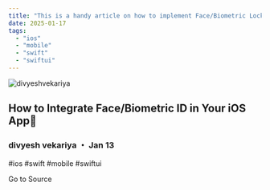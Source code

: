 ```yaml
---
title: "This is a handy article on how to implement Face/Biometric Lock in your iOS App"
date: 2025-01-17
tags: 
  - "ios"
  - "mobile"
  - "swift"
  - "swiftui"
---
```


![divyeshvekariya](https://media2.dev.to/dynamic/image/width=800%2Cheight=%2Cfit=scale-down%2Cgravity=auto%2Cformat=auto/https%3A%2F%2Fdev-to-uploads.s3.amazonaws.com%2Fuploads%2Fuser%2Fprofile_image%2F2230009%2Fb6487413-d056-4763-9a33-dd38e24cacf2.png)

## How to Integrate Face/Biometric ID in Your iOS App🚀

### divyesh vekariya ・ Jan 13

#ios #swift #mobile #swiftui

Go to Source
